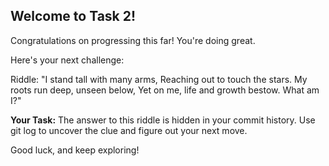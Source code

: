 ## Welcome to Task 2!

Congratulations on progressing this far! You're doing great.

Here's your next challenge:

Riddle:
"I stand tall with many arms,
Reaching out to touch the stars.
My roots run deep, unseen below,
Yet on me, life and growth bestow.
What am I?"

**Your Task:**
The answer to this riddle is hidden in your commit history. Use git log to uncover the clue and figure out your next move.

Good luck, and keep exploring!
